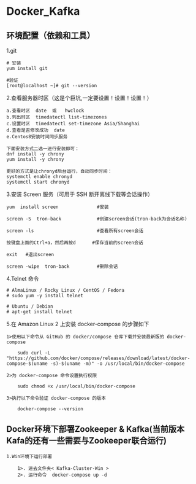 # Docker_Kafka

## 环境配置（依赖和工具）

1.git

    # 安装
    yum install git

    #验证
    [root@localhost ~]# git --version

2.查看服务器时区（这是个巨坑,一定要设置！设置！设置！）

    a.查看时区  date  或   hwclock
    b.列出时区  timedatectl list-timezones
    c.设置时区  timedatectl set-timezone Asia/Shanghai
    d.查看是否修改成功  date
    e.Centos8安装时间同步服务

    下面安装方式二选一进行安装即可：
    dnf install -y chrony
    yum install -y chrony

    更好的方式是让chronyd后台运行，自动同步时间：
    systemctl enable chronyd
    systemctl start chronyd

3.安装 Screen 服务（可用于 SSH 断开离线下载等会话操作）

    yum  install screen              #安装

    screen -S  tron-back             #创建screen会话(tron-back为会话名称)

    screen -ls                       #查看所有screen会话

    按键盘上面的Ctrl+a，然后再按d      #保存当前的screen会话

    exit   #退出screen

    screen -wipe  tron-back          #删除会话

4.Telnet 命令

    # AlmaLinux / Rocky Linux / CentOS / Fedora
    # sudo yum -y install telnet

    # Ubuntu / Debian
    # apt-get install telnet

5.在 Amazon Linux 2 上安装 docker-compose 的步骤如下

    1>使用以下命令从 GitHub 的 docker/compose 仓库下载并安装最新版的 docker-compose

        sudo curl -L "https://github.com/docker/compose/releases/download/latest/docker-compose-$(uname -s)-$(uname -m)" -o /usr/local/bin/docker-compose

    2>为 docker-compose 命令设置执行权限

        sudo chmod +x /usr/local/bin/docker-compose

    3>执行以下命令验证 docker-compose 的版本

        docker-compose --version

## Docker环境下部署Zookeeper & Kafka(当前版本Kafa的还有一些需要与Zookeeper联合运行)

    1.Win环境下运行部署

        1>. 进去文件夹< Kafka-Cluster-Win >
        2>. 运行命令  docker-compose up -d
